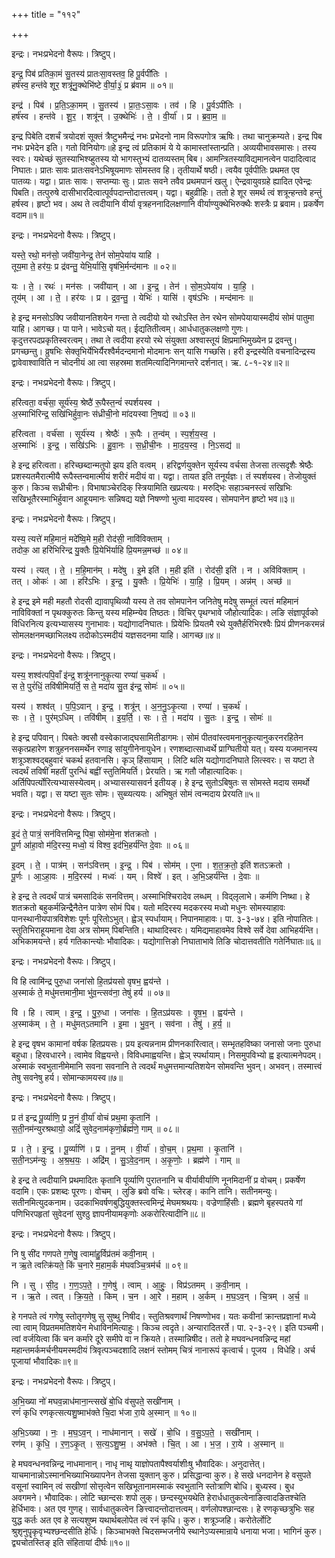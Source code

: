 +++
title = "११२"

+++


इन्द्रः। नभःप्रभेदनो वैरूपः। त्रिष्टुप्।

इन्द्र॒ पिब॑ प्रतिका॒मं सु॒तस्य॑ प्रातःसा॒वस्तव॒ हि पू॒र्वपी॑तिः ।  
हर्ष॑स्व॒ हन्त॑वे शूर॒ शत्रू॑नु॒क्थेभि॑ष्टे वी॒र्या॒३॒॑ प्र ब्र॑वाम ॥ ०१॥

इन्द्र॑ । पिब॑ । प्र॒ति॒ऽका॒मम् । सु॒तस्य॑ । प्रा॒तः॒ऽसा॒वः । तव॑ । हि । पू॒र्वऽपी॑तिः ।  
हर्ष॑स्व । हन्त॑वे । शू॒र॒ । शत्रू॑न् । उ॒क्थेभिः॑ । ते॒ । वी॒र्या॑ । प्र । ब्र॒वा॒म॒ ॥

इन्द्र पिबेति दशर्चं त्रयोदशं सूक्तं त्रैष्टुभमैन्द्रं नभः प्रभेदनो नाम विरूपगोत्र ऋषिः। तथा चानुक्रम्यते। इन्द्र पिब नभः प्रभेदेन इति। गतो विनियोगः॥हे इन्द्र त्वं प्रतिकामं ये ये कामास्तांस्तान्प्रति। अव्ययीभावसमासः। तस्य स्वरः। यथेच्छं सुतस्याभिश्य्हुतस्य यो भागस्तुभ्यं दातव्यस्तम् बिब। आमन्त्रितस्याविद्यमानत्वेन पादादित्वाद निघातः। प्रातः सावः प्रातःसवनेऽभिषूयमाणः सोमस्तव हि। तृतीयार्थे षष्ठी। त्वयैव पूर्वपीतिः प्रथमत एव पातव्यः। यद्वा। प्रातः सावः। सप्तम्याः सुः। प्रातः सवने तवैव प्रथमपानं खलु। ऐन्द्रवायुवग्रहे ह्यादित एवेन्द्रः पिबति। तत्पुरुषे दासीभारदित्वात्पूर्वपदान्तोदात्तत्वम्। यद्वा। बहुव्रीहिः। ततो हे शूर समर्थ त्वं शत्रून्हन्तवे हन्तुं हर्षस्व। हृष्टो भव। अथ ते त्वदीयानि वीर्या वृत्रहननादिलक्षणानि वीर्याण्युक्थेभिरुक्थैः शस्त्रैः प्र ब्रवाम। प्रकर्षेण वदाम॥१॥

इन्द्रः। नभःप्रभेदनो वैरूपः। त्रिष्टुप्।

यस्ते॒ रथो॒ मन॑सो॒ जवी॑या॒नेन्द्र॒ तेन॑ सोम॒पेया॑य याहि ।  
तूय॒मा ते॒ हर॑यः॒ प्र द्र॑वन्तु॒ येभि॒र्यासि॒ वृष॑भि॒र्मन्द॑मानः ॥ ०२॥

यः । ते॒ । रथः॑ । मन॑सः । जवी॑यान् । आ । इ॒न्द्र॒ । तेन॑ । सो॒म॒ऽपेया॑य । या॒हि॒ ।  
तूय॑म् । आ । ते॒ । हर॑यः । प्र । द्र॒व॒न्तु॒ । येभिः॑ । यासि॑ । वृष॑ऽभिः । मन्द॑मानः ॥

हे इन्द्र मनसोऽक्पि जवीयानतिशयेन गन्ता ते त्वदीयो यो रथोऽस्ति तेन रथेन सोमपेयायास्मदीयं सोमं पातुमा याहि। आगच्छ। पा पाने। भावेऽचो यत्। ईद्यतितीत्वम्। आर्धधातुकलक्षणो गुणः। कृदुत्तरपदप्रकृतिस्वरत्वम्। तथा ते त्वदीया हरयो रथे संयुक्ता अश्वास्तूयं क्षिप्रमाभिमुख्येन प्र द्रवन्तु। प्रगच्छन्तु। व्रुषभिः सेक्तृभिर्येभिर्यैरश्वैर्मदन्दमानो मोदमानः सन् यासि गच्छसि। हरी इन्द्रस्येति वचनादिन्द्रस्य द्वावेवाश्वाविति न चोदनीयं आ त्वा सहस्रमा शतमित्यादिनिगमान्तरे दर्शनात्। ऋ. ८-१-२४॥२॥

इन्द्रः। नभःप्रभेदनो वैरूपः। त्रिष्टुप्।

हरि॑त्वता॒ वर्च॑सा॒ सूर्य॑स्य॒ श्रेष्ठै॑ रू॒पैस्त॒न्वं॑ स्पर्शयस्व ।  
अ॒स्माभि॑रिन्द्र॒ सखि॑भिर्हुवा॒नः स॑ध्रीची॒नो मा॑दयस्वा नि॒षद्य॑ ॥ ०३॥

हरि॑त्वता । वर्च॑सा । सूर्य॑स्य । श्रेष्ठैः॑ । रू॒पैः । त॒न्व॑म् । स्प॒र्श॒य॒स्व॒ ।  
अ॒स्माभिः॑ । इ॒न्द्र॒ । सखि॑ऽभिः । हु॒वा॒नः । स॒ध्री॒ची॒नः । मा॒द॒य॒स्व॒ । नि॒ऽसद्य॑ ॥

हे इन्द्र हरित्वता। हरिच्छब्दान्मतुपो झय इति वत्वम् । हरिद्वर्णयुक्तेन सूर्यस्य वर्चसा तेजसा तत्सदृशैः श्रेष्ठैः प्रशस्यतमैरात्मीयै रूपैस्तन्वमात्मीयं शरीरं मदीयं वा। यद्वा। तायत इति तनूर्यज्ञः। तं स्पर्शयस्व। तेजोयुक्तं कुरु। किञ्च सध्रीचीनः। विभाषाञ्चेरदिक् स्त्रियामिति खप्रत्ययः। मरुद्भिः सहाञ्चनस्त्वं सखिभिः सखिभूतैरस्माभिर्हुवान आहूयमानः सन्निषद्य यज्ञे निषण्णो भुत्वा मादयस्व। सोमपानेन हृष्टो भव॥३॥

इन्द्रः। नभःप्रभेदनो वैरूपः। त्रिष्टुप्।

यस्य॒ त्यत्ते॑ महि॒मानं॒ मदे॑ष्वि॒मे म॒ही रोद॑सी॒ नावि॑विक्ताम् ।  
तदोक॒ आ हरि॑भिरिन्द्र यु॒क्तैः प्रि॒येभि॑र्याहि प्रि॒यमन्न॒मच्छ॑ ॥ ०४॥

यस्य॑ । त्यत् । ते॒ । म॒हि॒मान॑म् । मदे॑षु । इ॒मे इति॑ । म॒ही इति॑ । रोद॑सी॒ इति॑ । न । अवि॑विक्ताम् ।  
तत् । ओकः॑ । आ । हरि॑ऽभिः । इ॒न्द्र॒ । यु॒क्तैः । प्रि॒येभिः॑ । या॒हि॒ । प्रि॒यम् । अन्न॑म् । अच्छ॑ ॥

हे इन्द्र इमे मही महतौ रोदसी द्यावापृथिव्यौ यस्य ते तव सोमपानेन जनितेषु मदेषु सम्भूतं त्यत्तं महिमानं नाविविक्तां न पृथक्कुरुतः किन्तु यस्य महिम्न्येव तिष्ठतः। विचिर् पृथग्भावे जौहोत्यादिकः। लङि संज्ञापूर्वको विधिरनित्य इत्यभ्यासस्य गुनाभावः। यद्योगादनिघातः। प्रियेभिः प्रियतमै रथे युक्तैर्हरिभिरश्वैः प्रियं प्रीणनकरमन्नं सोमलक्षनमच्छाभिलक्ष्य तदोकोऽस्मदीयं यज्ञसदनमा याहि। आगच्छ॥४॥

इन्द्रः। नभःप्रभेदनो वैरूपः। त्रिष्टुप्।

यस्य॒ शश्व॑त्पपि॒वाँ इ॑न्द्र॒ शत्रू॑ननानुकृ॒त्या रण्या॑ च॒कर्थ॑ ।  
स ते॒ पुरं॑धिं॒ तवि॑षीमियर्ति॒ स ते॒ मदा॑य सु॒त इ॑न्द्र॒ सोमः॑ ॥ ०५॥

यस्य॑ । शश्व॑त् । प॒पि॒ऽवान् । इ॒न्द्र॒ । शत्रू॑न् । अ॒न॒नु॒ऽकृ॒त्या । रण्या॑ । च॒कर्थ॑ ।  
सः । ते॒ । पुर॑म्ऽधिम् । तवि॑षीम् । इ॒य॒र्ति॒ । सः । ते॒ । मदा॑य । सु॒तः । इ॒न्द्र॒ । सोमः॑ ॥

हे इन्द्र पपिवान्। पिबतेः क्वसौ वस्वेकाजाद्घसामितीडागमः। सोमं पीतवांस्त्वमनानुकृत्यानुकरनरहितेन सकृत्प्रहारेण शत्रुहननसमर्थेन रणाइ सांयुगीनेनायुधेन। रणशब्दात्साध्वर्थे प्राग्घितीयो यत्। यस्य यजमानस्य शत्रूञ्शश्वद्बहुवारं चकर्थ हतवानसि। कृञ् हिंसायाम् । लिटि थलि यद्योगादनिघाते लित्स्वरः। स यष्टा ते त्वदर्थं तविषीं महतीं पुरन्धिं बह्वीं स्तुतिमियर्ति। प्रेरयति। ऋ गतौ जौहात्यादिकः। अर्तिपिपर्त्योरित्यभ्यासस्येत्वम्। अभ्यासस्यासवर्न इतीयङ्। हे इन्द्र सुतोऽबिषुतः स सोमस्ते मदाय समर्थो भवति। यद्वा। स यष्टा सुतः सोमः। सुब्व्यत्ययः। अभिषुतं सोमं त्वन्मदाय प्रेरयति॥५॥

इन्द्रः। नभःप्रभेदनो वैरूपः। त्रिष्टुप्।

इ॒दं ते॒ पात्रं॒ सन॑वित्तमिन्द्र॒ पिबा॒ सोम॑मे॒ना श॑तक्रतो ।  
पू॒र्ण आ॑हा॒वो म॑दि॒रस्य॒ मध्वो॒ यं विश्व॒ इद॑भि॒हर्य॑न्ति दे॒वाः ॥ ०६॥

इ॒दम् । ते॒ । पात्र॑म् । सन॑ऽवित्तम् । इ॒न्द्र॒ । पिब॑ । सोम॑म् । ए॒ना । श॒त॒क्र॒तो॒ इति॑ शतऽक्रतो ।  
पू॒र्णः । आ॒ऽहा॒वः । म॒दि॒रस्य॑ । मध्वः॑ । यम् । विश्वे॑ । इत् । अ॒भि॒ऽहर्य॑न्ति । दे॒वाः ॥

हे इन्द्र ते त्वदर्थं पात्रं चमसादिकं सनवित्तम्। अस्माभिश्चिरादेव लब्धम् । विद्लृलाभे। कर्मणि निष्था। हे शतक्रतो बहुकर्मन्निन्द्रैनैतेन पात्रेण सोमं पिब। यतो मदिरस्य मदकरस्य मध्वो मधुनः सोमस्याहावः पानस्थानीयपात्रविशेशः पूर्णः पूरितोऽभुत्। ह्वेञ् स्पर्धायाम्। निपानमाहावः। पा. ३-३-७४। इति नोपातितः। स्तुतिभिराहूयमाना देवा अत्र सोमम् पिबन्तिति। थाथादिस्वरः। यमिद्यमाहावमेव विश्वे सर्वे देवा आभिहर्यन्ति। अभिकामयन्ते। हर्य गतिकान्त्योः भौवादिकः। यद्योगात्तिङो निघाताभावे तिङि चोदात्तवतीति गतेर्निघातः॥६॥

इन्द्रः। नभःप्रभेदनो वैरूपः। त्रिष्टुप्।

वि हि त्वामि॑न्द्र पुरु॒धा जना॑सो हि॒तप्र॑यसो वृषभ॒ ह्वय॑न्ते ।  
अ॒स्माकं॑ ते॒ मधु॑मत्तमानी॒मा भु॑व॒न्त्सव॑ना॒ तेषु॑ हर्य ॥ ०७॥

वि । हि । त्वाम् । इ॒न्द्र॒ । पु॒रु॒धा । जना॑सः । हि॒तऽप्र॑यसः । वृ॒ष॒भ॒ । ह्वय॑न्ते ।  
अ॒स्माक॑म् । ते॒ । मधु॑मत्ऽतमानि । इ॒मा । भु॒व॒न् । सव॑ना । तेषु॑ । ह॒र्य॒ ॥

हे इन्द्र वृषभ कामानां वर्षक हितप्रयसः। प्रय इत्यन्ननाम प्रीणनकारित्वात्। सम्भृतहविष्का जनासो जनाः पुरुधा बहुधा। हिरवधारने। त्वामेव विह्वयन्ते। विविधमाह्वयन्ति। ह्वेञ् स्पर्थायाम्। निसमुपविभ्यो ह्व इत्यात्मनेपदम्। अस्माकं स्वभुतानीमेमानि सवना सवनानि ते त्वदर्थं मधुमत्तमान्यतिशयेन सोमवन्ति भुवन्। अभवन्। तस्मात्त्वं तेषु सवनेषु हर्य। सोमान्कामयस्व॥७॥

इन्द्रः। नभःप्रभेदनो वैरूपः। त्रिष्टुप्।

प्र त॑ इन्द्र पू॒र्व्याणि॒ प्र नू॒नं वी॒र्या॑ वोचं प्रथ॒मा कृ॒तानि॑ ।  
स॒ती॒नम॑न्युरश्रथायो॒ अद्रिं॑ सुवेद॒नाम॑कृणो॒र्ब्रह्म॑णे॒ गाम् ॥ ०८॥

प्र । ते॒ । इ॒न्द्र॒ । पू॒र्व्याणि॑ । प्र । नू॒नम् । वी॒र्या॑ । वो॒च॒म् । प्र॒थ॒मा । कृ॒तानि॑ ।  
स॒ती॒नऽम॑न्युः । अ॒श्र॒थ॒यः॒ । अद्रि॑म् । सु॒ऽवे॒द॒नाम् । अ॒कृ॒णोः॒ । ब्रह्म॑णे । गाम् ॥

हे इन्द्र ते त्वदीयानि प्रथमादितः कृतानि पूर्व्याणि पुरातनानि च वीर्यावीर्याणि नूनमिदानीं प्र वोचम्। प्रकर्षेण वदामि। एकः प्रशब्दः पूरणः। वोचम् । लुङि ब्रवो वचिः। च्लेरङ्। कानि तानि। सतीनमन्युः। सतीनमित्युदकनाम। उदकाभिवर्षणबुद्धियुक्तस्त्वमिन्द्रं मेघमश्रथयः। वज्रेणाहिंसीः। ब्रह्मणे बृहस्पतये गां पणिभिरपहृतां सुवेदनां सुश्ठु ज्ञापनीयामकृणोः अकरोरित्यादीनि॥८॥

इन्द्रः। नभःप्रभेदनो वैरूपः। त्रिष्टुप्।

नि षु सी॑द गणपते ग॒णेषु॒ त्वामा॑हु॒र्विप्र॑तमं कवी॒नाम् ।  
न ऋ॒ते त्वत्क्रि॑यते॒ किं च॒नारे म॒हाम॒र्कं म॑घवञ्चि॒त्रम॑र्च ॥ ०९॥

नि । सु । सी॒द॒ । ग॒ण॒ऽप॒ते॒ । ग॒णेषु॑ । त्वाम् । आ॒हुः॒ । विप्र॑ऽतमम् । क॒वी॒नाम् ।  
न । ऋ॒ते । त्वत् । क्रि॒य॒ते॒ । किम् । च॒न । आ॒रे । म॒हाम् । अ॒र्कम् । म॒घ॒ऽव॒न् । चि॒त्रम् । अ॒र्च॒ ॥

हे गनपते त्वं गणेषु स्तोतृगणेषु सु सुष्थु निषीद। स्तुतिश्रवणार्थं निषण्णोभव। यतः कवीनां क्रान्तप्रज्ञानां मध्ये त्वा त्वाम् विप्रतममतिशयेन मेधाविनमित्याहुः। किञ्च त्वदृते। अन्यारादितरर्ते। पा. २-३-२९। इति पञ्चमी। त्वां वर्जयित्वा किं चन कर्मारे दूरे समीपे वा न क्रियते। तस्मान्निषीद। ततो हे मघवन्धनवन्निन्द्र महां महान्तमर्कमर्चनीयमस्मदीयं त्रिवृत्पञ्चदशादि लक्षनं स्तोमम् चित्रं नानारूपं कृत्वार्च। पूजय । विधेहि। अर्च पूजायां भौवादिकः॥९॥

इन्द्रः। नभःप्रभेदनो वैरूपः। त्रिष्टुप्।

अ॒भि॒ख्या नो॑ मघव॒न्नाध॑माना॒न्त्सखे॑ बो॒धि व॑सुपते॒ सखी॑नाम् ।  
रणं॑ कृधि रणकृत्सत्यशु॒ष्माभ॑क्ते चि॒दा भ॑जा रा॒ये अ॒स्मान् ॥ १०॥

अ॒भि॒ऽख्या । नः॒ । म॒घ॒ऽव॒न् । नाध॑मानान् । सखे॑ । बो॒धि । व॒सु॒ऽप॒ते॒ । सखी॑नाम् ।  
रण॑म् । कृ॒धि॒ । र॒ण॒ऽकृ॒त् । स॒त्य॒ऽशु॒ष्म॒ । अभ॑क्ते । चि॒त् । आ । भ॒ज॒ । रा॒ये । अ॒स्मान् ॥

हे मघवन्धनवन्निन्द्र नाधमानान्। नाधृ नाथृ याज्ञोपतापैश्वर्याशीःषु भौवादिकः। अनुदात्तेत्। याचमानान्नोऽस्मानभिख्याभिख्यापनेन तेजसा युक्तान् कुरु। प्रसिद्धान्वा कुरु। हे सखे धनदानेन हे वसुपते वसूनां स्वामिन् त्वं सखीणां सोत्तृत्वेन सखिभूतानामस्माकं स्वभुतानि स्तोत्राणि बोधि। बुध्यस्व। बुध अवगमने। भौवादिकः। लोटि च्छान्दसः शपो लुक्। छन्दस्युभयथेति हेरार्धधातुकत्वेनाङित्वादङितश्चेति हेर्धिभावः। अत एव गुणह्। सार्वधातुकत्वेन ङित्त्वादन्तोदात्तत्वम्। वर्णलोपश्छान्दसः। हे रणकृच्छत्रुभिः सह युद्ध कर्तः अत एव हे सत्यशुष्म यथार्थबलोपेत त्वं रनं कृधि। कुरु। शत्रूञ्जहि। करोतेर्लोटि श्रुशृनुपॄकृवृभ्यश्छन्दसीति हेर्धिः। किञ्चाभक्ते चिदसम्भजनीये स्थानेऽप्यस्मान्राये धनाया भजा। भागिनं कुरु। द्व्यचोतस्तिङ् इति संहितायां दीर्घः॥१०॥